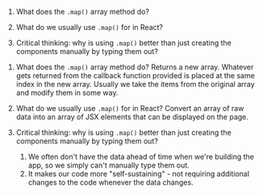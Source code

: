 <!-- Questions -->

1. What does the `.map()` array method do?

2. What do we usually use `.map()` for in React?

3. Critical thinking: why is using `.map()` better than just
   creating the components manually by typing them out?

<!-- Answers -->

1. What does the `.map()` array method do?
   Returns a new array. Whatever gets returned from the callback
   function provided is placed at the same index in the new array.
   Usually we take the items from the original array and modify them
   in some way.

2. What do we usually use `.map()` for in React?
   Convert an array of raw data into an array of JSX elements
   that can be displayed on the page.

3. Critical thinking: why is using `.map()` better than just
   creating the components manually by typing them out?
   1. We often don't have the data ahead of time when we're building
      the app, so we simply can't manually type them out.
   2. It makes our code more "self-sustaining" - not requiring additional
      changes to the code whenever the data changes.
